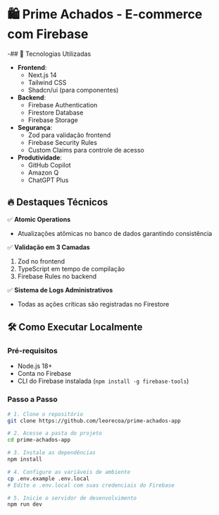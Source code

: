 # 🛍️ Prime Achados - E-commerce com Firebase

-## 🚀 Tecnologias Utilizadas
- **Frontend**: 
  - Next.js 14
  - Tailwind CSS
  - Shadcn/ui (para componentes)
- **Backend**: 
  - Firebase Authentication
  - Firestore Database
  - Firebase Storage
- **Segurança**: 
  - Zod para validação frontend
  - Firebase Security Rules
  - Custom Claims para controle de acesso
- **Produtividade**:
  - GitHub Copilot
  - Amazon Q
  - ChatGPT Plus

## 🔥 Destaques Técnicos
✅ **Atomic Operations**  
- Atualizações atômicas no banco de dados garantindo consistência

✅ **Validação em 3 Camadas**  
1. Zod no frontend
2. TypeScript em tempo de compilação
3. Firebase Rules no backend

✅ **Sistema de Logs Administrativos**  
- Todas as ações críticas são registradas no Firestore

## 🛠️ Como Executar Localmente

### Pré-requisitos
- Node.js 18+
- Conta no Firebase
- CLI do Firebase instalada (`npm install -g firebase-tools`)

### Passo a Passo
```bash
# 1. Clone o repositório
git clone https://github.com/leorecoa/prime-achados-app

# 2. Acesse a pasta do projeto
cd prime-achados-app

# 3. Instale as dependências
npm install

# 4. Configure as variáveis de ambiente
cp .env.example .env.local
# Edite o .env.local com suas credenciais do Firebase

# 5. Inicie o servidor de desenvolvimento
npm run dev
